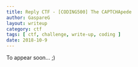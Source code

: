 ```yaml
---
title: Reply CTF - [CODING500] The CAPTCHApede
author: GaspareG
layout: writeup
category: ctf
tags: [ ctf, challenge, write-up, coding ]
date: 2018-10-9 
---
```


To appear soon... ;)
